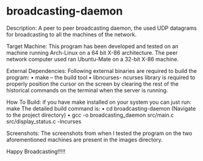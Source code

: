 ﻿# broadcasting-daemon

Description:
A peer to peer broadcasting daemon, the used UDP datagrams for broadcasting to all the machines of the network.

Target Machine:
This program has been developed and tested on an machine running Arch-Linux on a 64 bit X-86 architecture. The peer network computer used ran Ubuntu-Mate on a 32-bit X-86 machine.

External Dependencies:
Following external binaries are required to build the program:
    • make – the build tool
    • libncurses- ncurses library is required to properly position the cursor on the screen by clearing the rest of the historical commands on the terminal when the server is running.

How To Build:
if you have make installed on your system you can just run:
make
The detailed build command is:
    • cd broadcasting-daemon (Navigate to the project directory)
    • gcc -o broadcasting_daemon src/main.c src/display_status.c -lncurses

Screenshots:
The screenshots from when I tested the program on the two aforementioned machines
are present in the images directory.


Happy Broadcasting!!!!!
